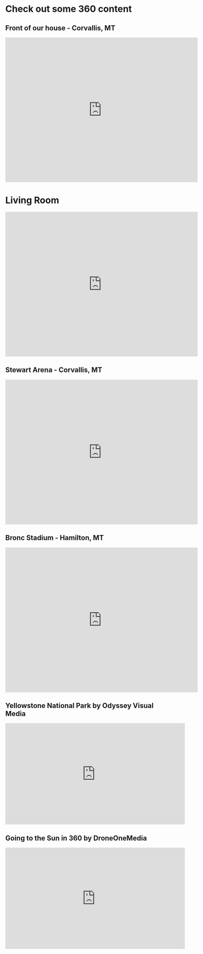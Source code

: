 # Check out some 360 content

## Front of our house - Corvallis, MT
<iframe src="https://www.google.com/maps/embed?pb=!4v1644867130597!6m8!1m7!1sCAoSLEFGMVFpcE1URW40SG93TEtUTk00SklCVHVqaGVDQ0lydEJxMTZkVkdxcXBo!2m2!1d46.29338509999999!2d-114.1341945!3f200!4f-10!5f0.7820865974627469" width="600" height="450" style="border:0;" allowfullscreen="" loading="lazy"></iframe>

# Living Room
<iframe src="https://www.google.com/maps/embed?pb=!4v1644897110097!6m8!1m7!1sCAoSLEFGMVFpcFBPb2FyR3doa19zZ04wTWZIdXFrdXIwSHctTm80Yi14OE1lMkh6!2m2!1d46.29374190000001!2d-114.1340372!3f237!4f0!5f0.7820865974627469" width="600" height="450" style="border:0;" allowfullscreen="" loading="lazy"></iframe>

## Stewart Arena - Corvallis, MT
<iframe src="https://www.google.com/maps/embed?pb=!4v1644867322566!6m8!1m7!1sCAoSLEFGMVFpcE5uMmllci1RX2l2cXllTEZJOEwtUmV5ZE85eE0zVHZHQ0sxVGV4!2m2!1d46.2978418!2d-114.1313995!3f20!4f0!5f0.7820865974627469" width="600" height="450" style="border:0;" allowfullscreen="" loading="lazy"></iframe>

## Bronc Stadium - Hamilton, MT
<iframe src="https://www.google.com/maps/embed?pb=!4v1644872233133!6m8!1m7!1sCAoSLEFGMVFpcE1Jc1plN3hIX2x5Nlg0T2NYTkhGNlRSWEFFa1BHV1pVVy04N2px!2m2!1d46.2508776!2d-114.142871!3f92!4f0!5f0.7820865974627469" width="600" height="450" style="border:0;" allowfullscreen="" loading="lazy"></iframe>

## Yellowstone National Park by Odyssey Visual Media
<iframe width="560" height="315" src="https://www.youtube.com/embed/7rdS2kr5SO4" title="YouTube video player" frameborder="0" allow="accelerometer; autoplay; clipboard-write; encrypted-media; gyroscope; picture-in-picture" allowfullscreen></iframe>

## Going to the Sun in 360 by DroneOneMedia
<iframe width="560" height="315" src="https://www.youtube.com/embed/8yeLEbhq-vw" title="YouTube video player" frameborder="0" allow="accelerometer; autoplay; clipboard-write; encrypted-media; gyroscope; picture-in-picture" allowfullscreen></iframe>
